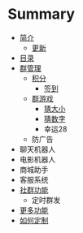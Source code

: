 # Summary

* [简介](README.md)
  * [更新](README.md#update)
* [目录](SUMMARY.md)
* [群管理](qun-guan-li.md)
  * [积分](ji-fen.md)
    * [签到](ji-fen.md#signup)
  * [群游戏](qun-guan-li/qun-you-xi.md)
    * [猜大小](qun-guan-li/qun-you-xi/cai-da-xiao.md)
    * [猜数字](qun-guan-li/qun-you-xi/cai-da-xiao/cai-shu-zi.md)
    * 幸运28
  * 防广告
* 聊天机器人
* 电影机器人
* 商城助手
* 客服系统
* [社群功能](she-qun-gong-neng.md)
  * 定时群发
* [更多功能](geng-duo-gong-neng.md)
* [如何定制](ru-he-ding-zhi.md)

